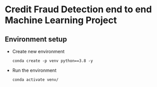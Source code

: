 # Credit Fraud Detection end to end Machine Learning Project

## Environment setup

- Create new environment
    ``` 
    conda create -p venv python==3.8 -y 
    ```
- Run the environment
    ```
    conda activate venv/
    ```